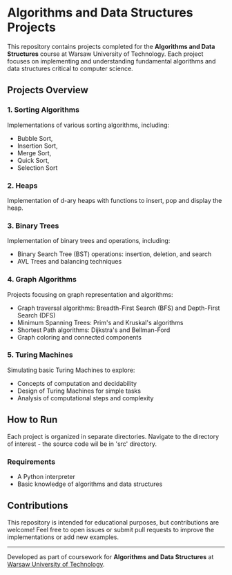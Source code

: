 # Algorithms and Data Structures Projects

This repository contains projects completed for the **Algorithms and Data Structures** course at Warsaw University of Technology. Each project focuses on implementing and understanding fundamental algorithms and data structures critical to computer science.

## Projects Overview

### 1. Sorting Algorithms
Implementations of various sorting algorithms, including:
- Bubble Sort,
- Insertion Sort,
- Merge Sort,
- Quick Sort,
- Selection Sort

### 2. Heaps
Implementation of d-ary heaps with functions to insert, pop and display the heap.

### 3. Binary Trees
Implementation of binary trees and operations, including:
- Binary Search Tree (BST) operations: insertion, deletion, and search
- AVL Trees and balancing techniques

### 4. Graph Algorithms
Projects focusing on graph representation and algorithms:
- Graph traversal algorithms: Breadth-First Search (BFS) and Depth-First Search (DFS)
- Minimum Spanning Trees: Prim's and Kruskal's algorithms
- Shortest Path algorithms: Dijkstra's and Bellman-Ford
- Graph coloring and connected components

### 5. Turing Machines
Simulating basic Turing Machines to explore:
- Concepts of computation and decidability
- Design of Turing Machines for simple tasks
- Analysis of computational steps and complexity

## How to Run
Each project is organized in separate directories. Navigate to the directory of interest - the source code wil be in 'src' directory.

### Requirements
- A Python interpreter
- Basic knowledge of algorithms and data structures

## Contributions
This repository is intended for educational purposes, but contributions are welcome! Feel free to open issues or submit pull requests to improve the implementations or add new examples.

---

Developed as part of coursework for **Algorithms and Data Structures** at [Warsaw University of Technology](https://www.pw.edu.pl/).
